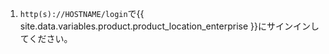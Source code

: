 1. `http(s)://HOSTNAME/login`で{{ site.data.variables.product.product_location_enterprise }}にサインインしてください。
